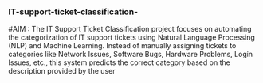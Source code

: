 ### IT-support-ticket-classification-
#AIM :
The IT Support Ticket Classification project focuses on automating the categorization of IT support tickets using Natural Language Processing (NLP) and Machine Learning. Instead of manually assigning tickets to categories like Network Issues, Software Bugs, Hardware Problems, Login Issues, etc., this system predicts the correct category based on the description provided by the user
